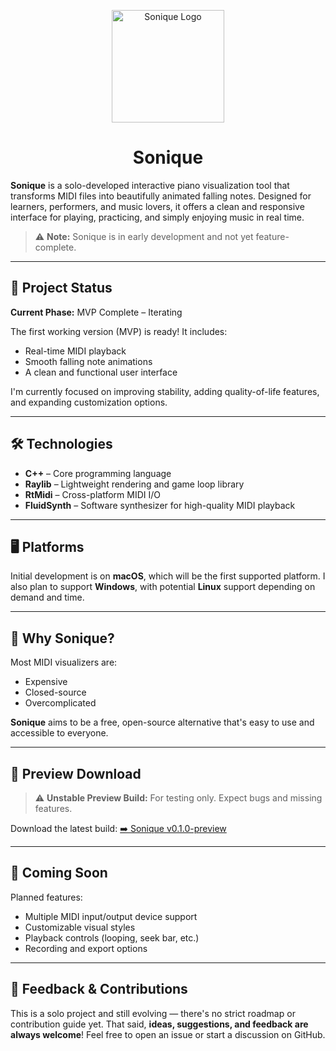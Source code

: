 <p align="center">
  <img src="appicon.png" alt="Sonique Logo" width="180"/>
</p>

<h1 align="center">Sonique</h1>

**Sonique** is a solo-developed interactive piano visualization tool that transforms MIDI files into beautifully animated falling notes.
Designed for learners, performers, and music lovers, it offers a clean and responsive interface for playing, practicing, and simply enjoying music in real time.

> ⚠️ **Note:** Sonique is in early development and not yet feature-complete.

---

## 🚧 Project Status

**Current Phase:** MVP Complete – Iterating

The first working version (MVP) is ready! It includes:

* Real-time MIDI playback
* Smooth falling note animations
* A clean and functional user interface

I'm currently focused on improving stability, adding quality-of-life features, and expanding customization options.

---

## 🛠️ Technologies

* **C++** – Core programming language
* **Raylib** – Lightweight rendering and game loop library
* **RtMidi** – Cross-platform MIDI I/O
* **FluidSynth** – Software synthesizer for high-quality MIDI playback

---

## 🖥️ Platforms

Initial development is on **macOS**, which will be the first supported platform.
I also plan to support **Windows**, with potential **Linux** support depending on demand and time.

---

## 🎯 Why Sonique?

Most MIDI visualizers are:

* Expensive
* Closed-source
* Overcomplicated

**Sonique** aims to be a free, open-source alternative that's easy to use and accessible to everyone.

---

## 🔽 Preview Download

> ⚠️ **Unstable Preview Build:** For testing only. Expect bugs and missing features.

Download the latest build:
[➡️ Sonique v0.1.0-preview](https://github.com/mattkje/sonique/releases/tag/0.1.0-preview)

---

## 🧩 Coming Soon

Planned features:

* Multiple MIDI input/output device support
* Customizable visual styles
* Playback controls (looping, seek bar, etc.)
* Recording and export options

---

## 🙌 Feedback & Contributions

This is a solo project and still evolving — there's no strict roadmap or contribution guide yet.
That said, **ideas, suggestions, and feedback are always welcome**!
Feel free to open an issue or start a discussion on GitHub.
